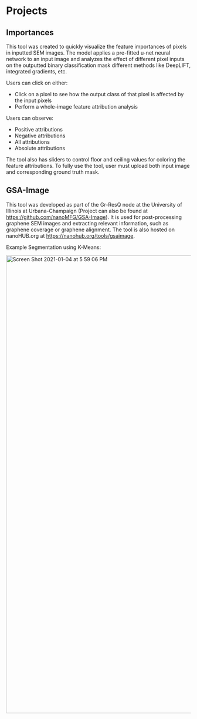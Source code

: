 # Projects

## Importances

This tool was created to quickly visualize the feature importances of pixels in inputted SEM images. The model applies a pre-fitted u-net neural network to an input image and analyzes the effect of different pixel inputs on the outputted binary classification mask different methods like DeepLIFT, integrated gradients, etc.

Users can click on either:
- Click on a pixel to see how the output class of that pixel is affected by the input pixels
- Perform a whole-image feature attribution analysis

Users can observe:
- Positive attributions
- Negative attributions
- All attributions
- Absolute attributions

The tool also has sliders to control floor and ceiling values for coloring the feature attributions. To fully use the tool, user must upload both input image and corresponding ground truth mask.

## GSA-Image

This tool was developed as part of the Gr-ResQ node at the University of Illinois at Urbana-Champaign (Project can also be found at https://github.com/nanoMFG/GSA-Image). It is used for post-processing graphene SEM images and extracting relevant information, such as graphene coverage or graphene alignment. The tool is also hosted on nanoHUB.org at https://nanohub.org/tools/gsaimage.

Example Segmentation using K-Means:

<img width="1248" alt="Screen Shot 2021-01-04 at 5 59 06 PM" src="https://user-images.githubusercontent.com/12614221/103588201-ab4e9380-4eb6-11eb-8d11-931493ad94c3.png">


